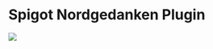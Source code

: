 Spigot Nordgedanken Plugin
==========================
[![](https://jitpack.io/v/MTRNord/SpigotNordgedanken.svg)](https://jitpack.io/#MTRNord/SpigotNordgedanken)